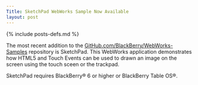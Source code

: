 ```yaml
---
Title: SketchPad WebWorks Sample Now Available
layout: post
---
```

{% include posts-defs.md %}

The most recent addition to the [GitHub.com/BlackBerry/WebWorks-Samples](http://github.com/blackberry/WebWorks-Samples) 
repository is SketchPad.  This WebWorks application demonstrates how HTML5 and Touch Events can be used to drawn an image on the screen using the touch sceen or the trackpad.

SketchPad requires BlackBerry&reg; 6 or higher or BlackBerry Table OS&reg;. 
